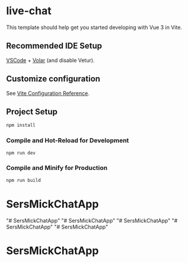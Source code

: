 # live-chat

This template should help get you started developing with Vue 3 in Vite.

## Recommended IDE Setup

[VSCode](https://code.visualstudio.com/) + [Volar](https://marketplace.visualstudio.com/items?itemName=Vue.volar) (and disable Vetur).

## Customize configuration

See [Vite Configuration Reference](https://vite.dev/config/).

## Project Setup

```sh
npm install
```

### Compile and Hot-Reload for Development

```sh
npm run dev
```

### Compile and Minify for Production

```sh
npm run build
```
# SersMickChatApp
"# SersMickChatApp" 
"# SersMickChatApp" 
"# SersMickChatApp" 
"# SersMickChatApp" 
"# SersMickChatApp" 
# SersMickChatApp
